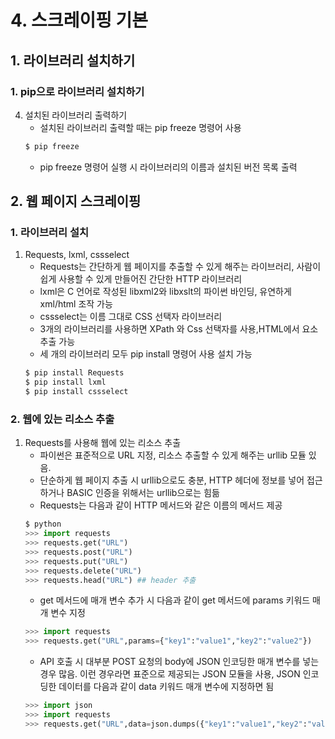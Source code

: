 # 4. 스크레이핑 기본
## 1. 라이브러리 설치하기
### 1. pip으로 라이브러리 설치하기
4. 설치된 라이브러리 출력하기
   - 설치된 라이브러리 출력할 때는 pip freeze 명령어 사용
    ```python
    $ pip freeze
    ```
    - pip freeze 명령어 실행 시 라이브러리의 이름과 설치된 버전 목록 출력
## 2. 웹 페이지 스크레이핑
### 1. 라이브러리 설치
1. Requests, lxml, cssselect
     - Requests는 간단하게 웹 페이지를 추출할 수 있게 해주는 라이브러리, 사람이 쉽게 사용할 수 있게 만들어진 간단한 HTTP 라이브러리
     - lxml은 C 언어로 작성된 libxml2와 libxslt의 파이썬 바인딩, 유연하게 xml/html 조작 가능
     - cssselect는 이름 그대로 CSS 선택자 라이브러리
     - 3개의 라이브러리를 사용하면 XPath 와 Css 선택자를 사용,HTML에서 요소 추출 가능
     - 세 개의 라이브러리 모두 pip install 명령어 사용 설치 가능
    ```python
    $ pip install Requests
    $ pip install lxml
    $ pip install cssselect
    ```
### 2.  웹에 있는 리소스 추출
1. Requests를 사용해 웹에 있는 리소스 추출
   - 파이썬은 표준적으로 URL 지정, 리소스 추출할 수 있게 해주는 urllib 모듈 있음.
   - 단순하게 웹 페이지 추출 시 urllib으로도 충분, HTTP 헤더에 정보를 넣어 접근하거나 BASIC 인증을 위해서는 urllib으로는 힘듦
   - Requests는 다음과 같이 HTTP 메서드와 같은 이름의 메서드 제공
    ```python
    $ python
    >>> import requests
    >>> requests.get("URL")
    >>> requests.post("URL")
    >>> requests.put("URL")
    >>> requests.delete("URL")
    >>> requests.head("URL") ## header 추출
    ```
    - get 메서드에 매개 변수 추가 시 다음과 같이 get 메서드에 params 키워드 매개 변수 지정
    ```python
    >>> import requests
    >>> requests.get("URL",params={"key1":"value1","key2":"value2"})
    ```
    - API 호출 시 대부분 POST 요청의 body에 JSON 인코딩한 매개 변수를 넣는 경우 많음. 이런 경우라면 표준으로 제공되는 JSON 모듈을 사용, JSON 인코딩한 데이터를 다음과 같이 data 키워드 매개 변수에 지정하면 됨
    ```python
    >>> import json
    >>> import requests
    >>> requests.get("URL",data=json.dumps({"key1":"value1","key2":"value2"}))
    ```